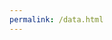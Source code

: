 ```yaml
---
permalink: /data.html
---
```


<style>
.mycontainer {
  display: flex;
}
.mycontainer > div {
  width:33%;
}

<table>
    <tr>
        <td>Wellenlänge λ in </td>
        <td></td>
        <td>Durchmesser der</td>
        <td>Expositionsdauer t in s</td>
        <td></td>
        <td></td>
        <td></td>
        <td></td>
        <td></td>
        <td></td>
    </tr>
    <tr>
        <td></td>
        <td> nm (siehe a)</td>
        <td></td>
        <td>Messblende  D</td>
        <td>10^-13 - 10^-11</td>
        <td>10^-11 - 10^-9</td>
        <td>10^-9 - 10^-7</td>
        <td>10^-7 - 1.8*10-5</td>
        <td>1.8*10^-5 - 5*10^-5</td>
        <td>5*10^-5 - 10^-3</td>
        <td>10^-3 - 10</td>
    </tr>
    <tr>
        <td></td>
        <td></td>
        <td></td>
        <td></td>
        <td>0.0000000000001 - 0.00000000001</td>
        <td>0.00000000001 - 0.000000009</td>
        <td>0.000000001 - 0.0000001</td>
        <td>0.0000001 - 0.000018</td>
        <td>0.000018 - 0.00005</td>
        <td>0.00005 - 0.001</td>
        <td>0.001 - 10</td>
    </tr>
    <tr>
        <td></td>
        <td>Sichtbar und IR-A</td>
        <td>400 - 700</td>
        <td>7 mm</td>
        <td>H = 1.5 · 10^-4 · C_E</td>
        <td>H = 2.7 · 10^4 · t^0.75 · C_E</td>
        <td>H = 5 · 10^-3 · C_E</td>
        <td>H = 5 · 10^-3 · C_E</td>
        <td>H = 18 · t^0.75 · C_E</td>
        <td>H = 18 · t^0.75 · C_E</td>
        <td>H = 18 · t^0.75 · C_E</td>
    </tr>
    <tr>
        <td></td>
        <td></td>
        <td>700 - 1050</td>
        <td></td>
        <td>H = 1.5 · 10^-4 · C_A · C_E</td>
        <td>H = 2.7 · 10^4 · t^0.75 · C_A · C_E</td>
        <td>H = 5 · 10^-3 · C_A · C_E</td>
        <td>H = 5 · 10^-3 · C_A · C_E</td>
        <td>H = 18 · t^0.75 · C_A ·C_E</td>
        <td>H = 18 · t^0.75 · C_A ·C_E</td>
        <td>H = 18 · t^0.75 · C_A ·C_E</td>
    </tr>
    <tr>
        <td></td>
        <td></td>
        <td>1050 - 1400</td>
        <td></td>
        <td>H = 1.5 · 10^-3 · C_C · C_E</td>
        <td>H = 2.7 · 10^5 · t^0.75 · C_C · C_E</td>
        <td>H = 5 · 10^-2 · C_C · C_E</td>
        <td>H = 5 · 10^-2 · C_C · C_E</td>
        <td>H = 5 · 10^-2 · C_C · C_E</td>
        <td>H = 90 · t^0.75 · C_C ·C_E</td>
        <td>H = 90 · t^0.75 · C_C ·C_E</td>
    </tr>
    <tr>
        <td></td>
        <td>IR-B und IR-C</td>
        <td>1400 - 1500</td>
        <td>siehe c</td>
        <td>E = 10^12</td>
        <td>E = 10^12</td>
        <td>H = 10^3</td>
        <td>H = 10^3</td>
        <td>H = 10^3</td>
        <td>H = 10^3</td>
        <td>H = 5.6 · 10^3 · t^0.25 </td>
    </tr>
    <tr>
        <td></td>
        <td></td>
        <td>1500 - 1800</td>
        <td></td>
        <td>E = 10^13</td>
        <td>E = 10^13</td>
        <td>H = 10^4</td>
        <td>H = 10^4</td>
        <td>H = 10^4</td>
        <td>H = 10^4</td>
        <td>H = 10^4</td>
    </tr>
    <tr>
        <td></td>
        <td></td>
        <td>1800 - 2600</td>
        <td></td>
        <td>E = 10^12</td>
        <td>E = 10^12</td>
        <td>H = 10^3</td>
        <td>H = 10^3</td>
        <td>H = 10^3</td>
        <td>H = 10^3</td>
        <td>H = 5.6 · 10^3 · t^0.25 </td>
    </tr>
    <tr>
        <td></td>
        <td></td>
        <td>2600 - 1000000</td>
        <td></td>
        <td>E = 10^11</td>
        <td>E = 10^11</td>
        <td>H = 100</td>
        <td>H = 5.6 · 10^3 · t^0.25</td>
        <td>H = 5.6 · 10^3 · t^0.25</td>
        <td>H = 5.6 · 10^3 · t^0.25</td>
        <td>H = 5.6 · 10^3 · t^0.25</td>
    </tr>
    <tr>
        <td></td>
        <td></td>
        <td></td>
        <td></td>
        <td></td>
        <td></td>
        <td></td>
        <td></td>
        <td></td>
        <td></td>
        <td></td>
    </tr>
    <tr>
        <td></td>
        <td></td>
        <td></td>
        <td></td>
        <td></td>
        <td></td>
        <td></td>
        <td></td>
        <td></td>
        <td></td>
        <td></td>
    </tr>
    <tr>
        <td></td>
        <td></td>
        <td></td>
        <td></td>
        <td> </td>
        <td></td>
        <td>&quot;Value or &quot;&quot;FALSE&quot;&quot; if out of range&quot;</td>
        <td></td>
        <td></td>
        <td></td>
        <td></td>
    </tr>
    <tr>
        <td></td>
        <td>Expositionsdauer [s] =</td>
        <td>9.00E+00</td>
        <td>Reihe,Zeile</td>
        <td>6,11</td>
        <td>C_A = </td>
        <td>1.58</td>
        <td></td>
        <td></td>
        <td></td>
        <td></td>
    </tr>
    <tr>
        <td></td>
        <td>Wellenlänge [nm] =</td>
        <td>800</td>
        <td>Wert</td>
        <td>H = 18 · t^0.75 · C_A ·C_E</td>
        <td>C_B = </td>
        <td>FALSE</td>
        <td></td>
        <td></td>
        <td></td>
        <td></td>
    </tr>
    <tr>
        <td></td>
        <td> alpha [mrad] =</td>
        <td>3</td>
        <td>Formel</td>
        <td> 18 * t^0.75 * C_A *C_E</td>
        <td>C_C = </td>
        <td>1.00</td>
        <td></td>
        <td></td>
        <td></td>
        <td></td>
    </tr>
    <tr>
        <td></td>
        <td></td>
        <td></td>
        <td>&quot;Input for &quot;&quot;eval&quot;&quot;&quot;</td>
        <td> 18 * 9^0.75 * 1.58489319246111 *2</td>
        <td>C_E = </td>
        <td>2.00</td>
        <td></td>
        <td></td>
        <td></td>
        <td></td>
    </tr>
    <tr>
        <td></td>
        <td></td>
        <td></td>
        <td>Resultat</td>
        <td>296.4724777</td>
        <td>T_2 = </td>
        <td>10.36</td>
        <td>s</td>
        <td></td>
        <td></td>
        <td></td>
    </tr>
    <tr>
        <td></td>
        <td></td>
        <td></td>
        <td></td>
        <td></td>
        <td></td>
        <td></td>
        <td></td>
        <td></td>
        <td></td>
        <td></td>
    </tr>
    <tr>
        <td></td>
        <td></td>
        <td></td>
        <td></td>
        <td></td>
        <td></td>
        <td></td>
        <td></td>
        <td></td>
        <td></td>
        <td></td>
    </tr>
    <tr>
        <td></td>
        <td></td>
        <td>range check</td>
        <td>Expositionsdauer</td>
        <td>inside range</td>
        <td></td>
        <td></td>
        <td></td>
        <td></td>
        <td></td>
        <td></td>
    </tr>
    <tr>
        <td></td>
        <td></td>
        <td></td>
        <td>Wellenlänge</td>
        <td>inside range</td>
    </tr>
</table>
</style>
